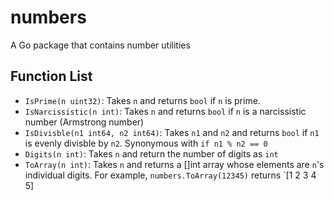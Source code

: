 # numbers
A Go package that contains number utilities

## Function List

* `IsPrime(n uint32)`: Takes `n` and returns `bool` if `n` is prime.
* `IsNarcissistic(n int)`: Takes `n` and returns `bool` if `n` is a narcissistic number (Armstrong number)
* `IsDivisble(n1 int64, n2 int64)`: Takes `n1` and `n2` and returns `bool` if `n1` is evenly divisble by `n2`. Synonymous with `if n1 % n2 == 0`
* `Digits(n int)`: Takes `n` and return the number of digits as `int`
* `ToArray(n int)`: Takes `n` and returns a []int array whose elements are `n`'s individual digits. For example, `numbers.ToArray(12345)` returns `[1 2 3 4 5]
